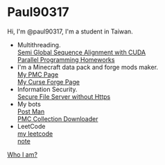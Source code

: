 # Paul90317
Hi, I'm @paul90317, I'm a student in Taiwan.
* Multithreading.  
[Semi Global Sequence Alignment with CUDA](https://github.com/paul90317/Semi-Global-Sequence-Alignment-with-Cuda)  
[Parallel Programming Homeworks](https://github.com/paul90317/Parallel-Programming)  
* I'm a Minecraft data pack and forge mods maker.  
[My PMC Page](https://www.planetminecraft.com/member/paul90317/)  
[My Curse Forge Page](https://www.curseforge.com/members/paul90317/projects)  
* Information Security.  
[Secure File Server without Https](https://github.com/paul90317/file_server_2)  
* My bots  
[Post Man](https://github.com/paul90317/final-bot)  
[PMC Collection Downloader](https://github.com/paul90317/PMC-collection-dowloader)  
* LeetCode  
[my leetcode](https://leetcode.com/paul2239648/)  
[note](https://hackmd.io/?nav=overview&tags=%5B%22leetcode%22%5D)  
  
[Who I am?](https://paul90317.github.io/verify)

